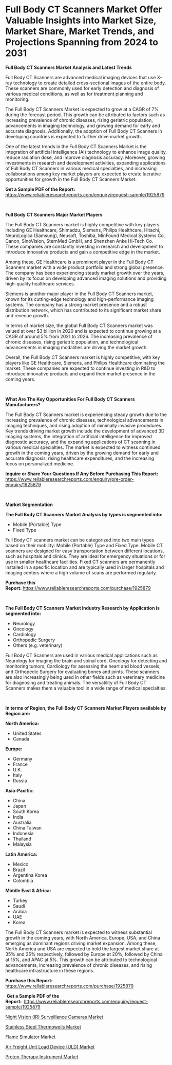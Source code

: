 <p><h1>Full Body CT Scanners Market Offer Valuable Insights into Market Size, Market Share, Market Trends, and Projections Spanning from 2024 to 2031</h1></p><p><strong>Full Body CT Scanners Market Analysis and Latest Trends</strong></p>
<p><p>Full Body CT Scanners are advanced medical imaging devices that use X-ray technology to create detailed cross-sectional images of the entire body. These scanners are commonly used for early detection and diagnosis of various medical conditions, as well as for treatment planning and monitoring.</p><p>The Full Body CT Scanners Market is expected to grow at a CAGR of 7% during the forecast period. This growth can be attributed to factors such as increasing prevalence of chronic diseases, rising geriatric population, advancements in imaging technology, and growing demand for early and accurate diagnosis. Additionally, the adoption of Full Body CT Scanners in developing countries is expected to further drive market growth.</p><p>One of the latest trends in the Full Body CT Scanners Market is the integration of artificial intelligence (AI) technology to enhance image quality, reduce radiation dose, and improve diagnosis accuracy. Moreover, growing investments in research and development activities, expanding applications of Full Body CT Scanners in various medical specialties, and increasing collaborations among key market players are expected to create lucrative opportunities for growth in the Full Body CT Scanners Market.</p></p>
<p><strong>Get a Sample PDF of the Report:&nbsp;</strong> <a href="https://www.reliableresearchreports.com/enquiry/request-sample/1925879">https://www.reliableresearchreports.com/enquiry/request-sample/1925879</a></p>
<p>&nbsp;</p>
<p><strong>Full Body CT Scanners Major Market Players</strong></p>
<p><p>The Full Body CT Scanners market is highly competitive with key players including GE Healthcare, Shimadzu, Siemens, Philips Healthcare, Hitachi, NeuroLogica (Samsung), Neusoft, Toshiba, MinFound Medical Systems Co, Canon, SinoVision, SternMed GmbH, and Shenzhen Anke Hi-Tech Co. These companies are constantly investing in research and development to introduce innovative products and gain a competitive edge in the market.</p><p>Among these, GE Healthcare is a prominent player in the Full Body CT Scanners market with a wide product portfolio and strong global presence. The company has been experiencing steady market growth over the years, driven by its focus on developing advanced imaging solutions and providing high-quality healthcare services.</p><p>Siemens is another major player in the Full Body CT Scanners market, known for its cutting-edge technology and high-performance imaging systems. The company has a strong market presence and a robust distribution network, which has contributed to its significant market share and revenue growth.</p><p>In terms of market size, the global Full Body CT Scanners market was valued at over $3 billion in 2020 and is expected to continue growing at a CAGR of around 5% from 2021 to 2026. The increasing prevalence of chronic diseases, rising geriatric population, and technological advancements in imaging modalities are driving the market growth.</p><p>Overall, the Full Body CT Scanners market is highly competitive, with key players like GE Healthcare, Siemens, and Philips Healthcare dominating the market. These companies are expected to continue investing in R&D to introduce innovative products and expand their market presence in the coming years.</p></p>
<p>&nbsp;</p>
<p><strong>What Are The Key Opportunities For Full Body CT Scanners Manufacturers?</strong></p>
<p><p>The Full Body CT Scanners market is experiencing steady growth due to the increasing prevalence of chronic diseases, technological advancements in imaging techniques, and rising adoption of minimally invasive procedures. Key trends driving market growth include the development of advanced 3D imaging systems, the integration of artificial intelligence for improved diagnostic accuracy, and the expanding applications of CT scanning in various medical specialties. The market is expected to witness continued growth in the coming years, driven by the growing demand for early and accurate diagnosis, rising healthcare expenditures, and the increasing focus on personalized medicine.</p></p>
<p><strong>Inquire or Share Your Questions If Any Before Purchasing This Report:</strong> <a href="https://www.reliableresearchreports.com/enquiry/pre-order-enquiry/1925879">https://www.reliableresearchreports.com/enquiry/pre-order-enquiry/1925879</a></p>
<p>&nbsp;</p>
<p><strong>Market Segmentation</strong></p>
<p><strong>The Full Body CT Scanners Market Analysis by types is segmented into:</strong></p>
<p><ul><li>Mobile (Portable) Type</li><li>Fixed Type</li></ul></p>
<p><p>Full Body CT scanners market can be categorized into two main types based on their mobility: Mobile (Portable) Type and Fixed Type. Mobile CT scanners are designed for easy transportation between different locations, such as hospitals and clinics. They are ideal for emergency situations or for use in smaller healthcare facilities. Fixed CT scanners are permanently installed in a specific location and are typically used in larger hospitals and imaging centers where a high volume of scans are performed regularly.</p></p>
<p><strong>Purchase this Report:&nbsp;</strong><a href="https://www.reliableresearchreports.com/purchase/1925879">https://www.reliableresearchreports.com/purchase/1925879</a></p>
<p>&nbsp;</p>
<p><strong>The Full Body CT Scanners Market Industry Research by Application is segmented into:</strong></p>
<p><ul><li>Neurology</li><li>Oncology</li><li>Cardiology</li><li>Orthopedic Surgery</li><li>Others (e.g. veterinary)</li></ul></p>
<p><p>Full Body CT Scanners are used in various medical applications such as Neurology for imaging the brain and spinal cord, Oncology for detecting and monitoring tumors, Cardiology for assessing the heart and blood vessels, and Orthopedic Surgery for evaluating bones and joints. These scanners are also increasingly being used in other fields such as veterinary medicine for diagnosing and treating animals. The versatility of Full Body CT Scanners makes them a valuable tool in a wide range of medical specialties.</p></p>
<p>&nbsp;</p>
<p><strong>In terms of Region, the Full Body CT Scanners Market Players available by Region are:</strong></p>
<p>
    <p> <strong> North America: </strong>
        <ul>
            <li>United States</li>
            <li>Canada</li>
        </ul>
        </p> 
    <p> <strong> Europe: </strong>
        <ul>
            <li>Germany</li>
            <li>France</li>
            <li>U.K.</li>
            <li>Italy</li>
            <li>Russia</li>
        </ul>
        </p> 
    <p> <strong> Asia-Pacific: </strong>
        <ul>
            <li>China</li>
            <li>Japan</li>
            <li>South Korea</li>
            <li>India</li>
            <li>Australia</li>
            <li>China Taiwan</li>
            <li>Indonesia</li>
            <li>Thailand</li>
            <li>Malaysia</li>
        </ul>
        </p> 
    <p> <strong> Latin America: </strong>
        <ul>
            <li>Mexico</li>
            <li>Brazil</li>
            <li>Argentina Korea</li>
            <li>Colombia</li>
        </ul>
        </p> 
    <p> <strong> Middle East & Africa: </strong>
        <ul>
            <li>Turkey</li>
            <li>Saudi</li>
            <li>Arabia</li>
            <li>UAE</li>
            <li>Korea</li>
        </ul>
    </p>
    </p>
<p><p>The Full Body CT Scanners market is expected to witness substantial growth in the coming years, with North America, Europe, USA, and China emerging as dominant regions driving market expansion. Among these, North America and USA are expected to hold the largest market share at 35% and 25% respectively, followed by Europe at 20%, followed by China at 15%, and APAC at 5%. This growth can be attributed to technological advancements, increasing prevalence of chronic diseases, and rising healthcare infrastructure in these regions.</p></p>
<p><strong>Purchase this Report: </strong><a href="https://www.reliableresearchreports.com/purchase/1925879">https://www.reliableresearchreports.com/purchase/1925879</a></p>
<p>&nbsp;<strong>Get a Sample PDF of the Report:&nbsp;&nbsp;</strong><a href="https://www.reliableresearchreports.com/enquiry/request-sample/1925879">https://www.reliableresearchreports.com/enquiry/request-sample/1925879</a></p>
<p><strong></strong></p>
<p><p><a href="https://flame-sidecar-702.notion.site/Night-Vision-IR-Surveillance-Cameras-Market-Size-Global-Industry-Overview-Market-Segmentation-an-ec0d6b0d29704d9ab23512c9f854abcb">Night Vision (IR) Surveillance Cameras Market</a></p><p><a href="https://view.publitas.com/reportprime-1/stainless-steel-thermowells-market-size-focuses-on-market-dynamics-in-depth-analysis-and-future-projections-of-its-market-forecasted-for-period-from-2024-to-2031/">Stainless Steel Thermowells Market</a></p><p><a href="https://view.publitas.com/reportprime-1/flame-simulator-market-size-growing-and-forecasted-for-period-from-2024-2031-and-provides-complete-market-analysis-of-this-market/">Flame Simulator Market</a></p><p><a href="https://full-wildebeest-80b.notion.site/Air-Freight-Unit-Load-Device-ULD-Market-Size-Furnishes-Valuable-Information-Encompassing-Market-Sh-99841d54a4034fb18876d08658c5f71b">Air Freight Unit Load Device (ULD) Market</a></p><p><a href="https://pretty-mail-caf.notion.site/Proton-Therapy-Instrument-Market-Offers-Provide-Insightful-Data-for-the-Time-Period-from-2024-to-203-921adbdcaf614a819746f161eafafa9c">Proton Therapy Instrument Market</a></p></p>